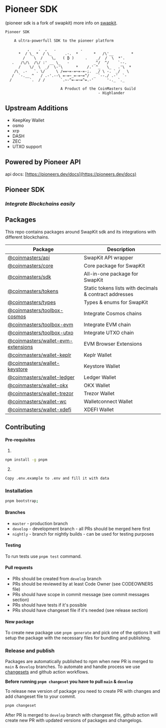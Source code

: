 # Pioneer SDK
(pioneer sdk is a fork of swapkit) more info on [swapkit](https://docs.thorswap.finance/swapkit-docs).


    Pioneer SDK

        A ultra-powerfull SDK to the pioneer platform

              ,    .  ,   .           .
          *  / \_ *  / \_      .-.  *       *   /\'__        *
            /    \  /    \,   ( ₿ )     .    _/  /  \  *'.
       .   /\/\  /\/ :' __ \_   -           _^/  ^/    `--.
          /    \/  \  _/  \-'\      *    /.' ^_   \_   .'\  *
        /\  .-   `. \/     \ /==~=-=~=-=-;.  _/ \ -. `_/   \
       /  `-.__ ^   / .-'.--\ =-=~_=-=~=^/  _ `--./ .-'  `-
      /        `.  / /       `.~-^=-=~=^=.-'      '-._ `._

                             A Product of the CoinMasters Guild
                                              - Highlander

## Upstream Additions
* KeepKey Wallet
* osmo
* xrp
* DASH
* ZEC
* UTXO support

## Powered by Pioneer API

api docs: [https://pioneers.dev/docs](https://pioneers.dev/docs)

## Pioneer SDK

### _Integrate Blockchains easily_

## Packages

This repo contains packages around SwapKit sdk and its integrations with different blockchains.

| Package                                                                                                             | Description                                            |
| ------------------------------------------------------------------------------------------------------------------- | ------------------------------------------------------ |
| [@coinmasters/api](https://www.npmjs.com/package/@coinmasters/api)                                                  | SwapKit API wrapper                                    |
| [@coinmasters/core](https://www.npmjs.com/package/@coinmasters/core)                                                | Core package for SwapKit                               |
| [@coinmasters/sdk](https://www.npmjs.com/package/@coinmasters/sdk)                                                  | All-in-one package for SwapKit                         |
| [@coinmasters/tokens](https://www.npmjs.com/package/@coinmasters/tokens)                                            | Static tokens lists with decimals & contract addresses |
| [@coinmasters/types](https://www.npmjs.com/package/@coinmasters/types)                                              | Types & enums for SwapKit                              |
| [@coinmasters/toolbox-cosmos](https://www.npmjs.com/package/@coinmasters/toolbox-cosmos)                            | Integrate Cosmos chains                                |
| [@coinmasters/toolbox-evm](https://www.npmjs.com/package/@coinmasters/toolbox-evm)                                  | Integrate EVM chain                                    |
| [@coinmasters/toolbox-utxo](https://www.npmjs.com/package/@coinmasters/toolbox-utxo)                                | Integrate UTXO chain                                   |
| [@coinmasters/wallet-evm-extensions](https://www.npmjs.com/package/@coinmasters/wallet-evm-extensions)              | EVM Browser Extensions                                 |
| [@coinmasters/wallet-keplr](https://www.npmjs.com/package/@coinmasters/wallet-keplr)                                | Keplr Wallet                                           |
| [@coinmasters/wallet-keystore](https://www.npmjs.com/package/@coinmasters/wallet-keystore)                          | Keystore Wallet                                        |
| [@coinmasters/wallet-ledger](https://www.npmjs.com/package/@coinmasters/wallet-ledger)                              | Ledger Wallet                                          |
| [@coinmasters/wallet-okx](https://www.npmjs.com/package/@coinmasters/wallet-okx)                                    | OKX Wallet                                             |
| [@coinmasters/wallet-trezor](https://www.npmjs.com/package/@coinmasters/wallet-trezor)                              | Trezor Wallet                                          |
| [@coinmasters/wallet-wc](https://www.npmjs.com/package/@coinmasters/wallet-wc)                                      | Walletconnect Wallet                                   |
| [@coinmasters/wallet-xdefi](https://www.npmjs.com/package/@coinmasters/wallet-xdefi)                                | XDEFI Wallet                                           |

## Contributing

#### Pre-requisites

1.

```bash
npm install -g pnpm
```

2.

```pre
Copy .env.example to .env and fill it with data
```

### Installation

```bash
pnpm bootstrap;
```

#### Branches

- `master` - production branch
- `develop` - development branch - all PRs should be merged here first
- `nightly` - branch for nightly builds - can be used for testing purposes

#### Testing

To run tests use `pnpm test` command.

#### Pull requests

- PRs should be created from `develop` branch
- PRs should be reviewed by at least Code Owner (see CODEOWNERS file)
- PRs should have scope in commit message (see commit messages section)
- PRs should have tests if it's possible
- PRs should have changeset file if it's needed (see release section)

#### New package

To create new package use `pnpm generate` and pick one of the options
It will setup the package with the necessary files for bundling and publishing.

### Release and publish

Packages are automatically published to npm when new PR is merged to `main` & `develop` branches.
To automate and handle process we use [changesets](https://github.com/changesets/changesets) and github action workflows.

<b>Before running `pnpm changeset` you have to pull `main` & `develop`</b>

To release new version of package you need to create PR with changes and add changeset file to your commit.

```bash
pnpm changeset
```

After PR is merged to `develop` branch with changeset file, github action will create new PR with updated versions of packages and changelogs.
